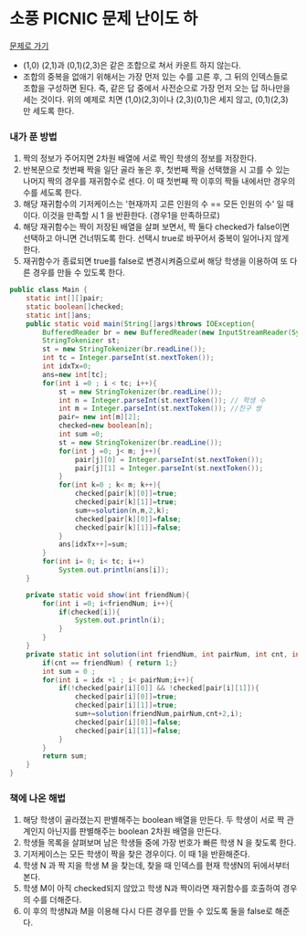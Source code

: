 # 소풍 PICNIC 문제 난이도 하 
[문제로 가기](https://www.algospot.com/judge/problem/read/PICNIC)

- (1,0) (2,1)과 (0,1)(2,3)은 같은 조합으로 쳐서 카운트 하지 않는다.
- 조합의 중복을 없애기 위해서는 가장 먼저 있는 수를 고른 후, 그 뒤의 인덱스들로 조합을 구성하면 된다. 즉, 같은 답 중에서 사전순으로 가장 먼저 오는 답 하나만을 세는 것이다. 위의 예제로 치면 (1,0)(2,3)이나 (2,3)(0,1)은 세지 않고, (0,1)(2,3) 만 세도록 한다.

### 내가 푼 방법
1. 짝의 정보가 주어지면 2차원 배열에 서로 짝인 학생의 정보를 저장한다.
2. 반복문으로 첫번째 짝을 일단 골라 놓은 후, 첫번째 짝을 선택했을 시 고를 수 있는 나머지 짝의 경우를 재귀함수로 센다. 이 때 첫번째 짝 이후의 짝들 내에서만 경우의 수를 세도록 한다. 
3. 해당 재귀함수의 기저케이스는 '현재까지 고른 인원의 수 == 모든 인원의 수' 일 때이다. 이것을 만족할 시 1 을 반환한다. (경우1을 만족하므로)
4. 해당 재귀함수는 짝이 저장된 배열을 살펴 보면서, 짝 둘다 checked가 false이면 선택하고 아니면 건너뛰도록 한다. 선택시 true로 바꾸어서 중복이 일어나지 않게 한다.
5. 재귀함수가 종료되면 true를 false로 변경시켜줌으로써 해당 학생을 이용하여 또 다른 경우를 만들 수 있도록 한다.

```java
public class Main {
    static int[][]pair;
    static boolean[]checked;
    static int[]ans;
    public static void main(String[]args)throws IOException{
        BufferedReader br = new BufferedReader(new InputStreamReader(System.in));
        StringTokenizer st;
        st = new StringTokenizer(br.readLine());
        int tc = Integer.parseInt(st.nextToken());
        int idxTx=0;
        ans=new int[tc];
        for(int i =0 ; i < tc; i++){
            st = new StringTokenizer(br.readLine());
            int n = Integer.parseInt(st.nextToken()); // 학생 수
            int m = Integer.parseInt(st.nextToken()); //친구 쌍
            pair= new int[m][2];
            checked=new boolean[n];
            int sum =0;
            st = new StringTokenizer(br.readLine());
            for(int j =0; j< m; j++){
                pair[j][0] = Integer.parseInt(st.nextToken());
                pair[j][1] = Integer.parseInt(st.nextToken());
            }
            for(int k=0 ; k< m; k++){
                checked[pair[k][0]]=true;
                checked[pair[k][1]]=true;
                sum+=solution(n,m,2,k);
                checked[pair[k][0]]=false;
                checked[pair[k][1]]=false;
            }
            ans[idxTx++]=sum;
        }
        for(int i= 0; i< tc; i++)
            System.out.println(ans[i]);
    }

    private static void show(int friendNum){
        for(int i =0; i<friendNum; i++){
            if(checked[i]){
                System.out.println(i);
            }
        }
    }
    private static int solution(int friendNum, int pairNum, int cnt, int idx){
        if(cnt == friendNum) { return 1;}
        int sum = 0 ;
        for(int i = idx +1 ; i< pairNum;i++){
            if(!checked[pair[i][0]] && !checked[pair[i][1]]){
                checked[pair[i][0]]=true;
                checked[pair[i][1]]=true;
                sum+=solution(friendNum,pairNum,cnt+2,i);
                checked[pair[i][0]]=false;
                checked[pair[i][1]]=false;
            }
        }
        return sum;
    }
}
```

### 책에 나온 해법
1. 해당 학생이 골라졌는지 판별해주는 boolean 배열을 만든다. 두 학생이 서로 짝 관계인지 아닌지를 판별해주는 boolean 2차원 배열을 만든다.
2. 학생들 목록을 살펴보며 남은 학생들 중에 가장 번호가 빠른 학생 N 을 찾도록 한다.
3. 기저케이스는 모든 학생이 짝을 찾은 경우이다. 이 때 1을 반환해준다.
4. 학생 N 과 짝 지을 학생 M 을 찾는데, 찾을 때 인덱스를 현재 학생N의 뒤에서부터 본다. 
5. 학생 M이 아직 checked되지 않았고 학생 N과 짝이라면 재귀함수를 호출하여 경우의 수를 더해준다.
6. 이 후의 학생N과 M을 이용해 다시 다른 경우를 만들 수 있도록 둘을 false로 해준다.